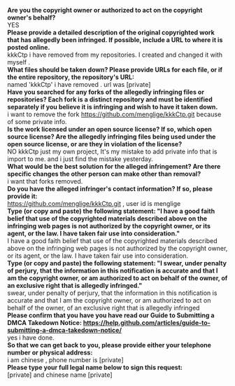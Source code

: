 **Are you the copyright owner or authorized to act on the copyright owner's behalf?**  
YES  
**Please provide a detailed description of the original copyrighted work that has allegedly been infringed. If possible, include a URL to where it is posted online.**  
kkkCtp i have removed from my repositories. I created and changed it with myself .  
**What files should be taken down? Please provide URLs for each file, or if the entire repository, the repository's URL:**  
named 'kkkCtp' i have removed . url was [private]  
**Have you searched for any forks of the allegedly infringing files or repositories? Each fork is a distinct repository and must be identified separately if you believe it is infringing and wish to have it taken down.**  
i want to remove the fork https://github.com/menglige/kkkCtp.git because of some private info.  
**Is the work licensed under an open source license? If so, which open source license? Are the allegedly infringing files being used under the open source license, or are they in violation of the license?**  
NO kkkCtp just my own project, It's my mistake to add private info that is import to me. and i just find the mistake yesterday.  
**What would be the best solution for the alleged infringement? Are there specific changes the other person can make other than removal?**  
i want that forks removed.  
**Do you have the alleged infringer's contact information? If so, please provide it:**  
https://github.com/menglige/kkkCtp.git , user id is menglige  
**Type (or copy and paste) the following statement: "I have a good faith belief that use of the copyrighted materials described above on the infringing web pages is not authorized by the copyright owner, or its agent, or the law. I have taken fair use into consideration."**  
I have a good faith belief that use of the copyrighted materials described above on the infringing web pages is not authorized by the copyright owner, or its agent, or the law. I have taken fair use into consideration.  
**Type (or copy and paste) the following statement: "I swear, under penalty of perjury, that the information in this notification is accurate and that I am the copyright owner, or am authorized to act on behalf of the owner, of an exclusive right that is allegedly infringed."**  
swear, under penalty of perjury, that the information in this notification is accurate and that I am the copyright owner, or am authorized to act on behalf of the owner, of an exclusive right that is allegedly infringed  
**Please confirm that you have you have read our Guide to Submitting a DMCA Takedown Notice: https://help.github.com/articles/guide-to-submitting-a-dmca-takedown-notice/**  
yes i have done.  
**So that we can get back to you, please provide either your telephone number or physical address:**  
i am chinese , phone number is [private]    
**Please type your full legal name below to sign this request:**  
[private] and chinese name [private]  
